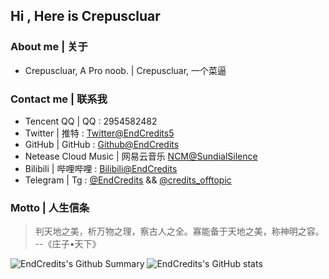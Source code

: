 ## Hi , Here is Crepuscluar

### About me | 关于

- Crepuscluar, A Pro noob. | Crepuscluar, 一个菜逼 

### Contact me | 联系我

- Tencent QQ | QQ : 2954582482
- Twitter | 推特 : [Twitter@EndCredits5](https://twitter.com/EndCredits5)
- GitHub | GitHub : [Github@EndCredits](https://github.com/EndCredits)
- Netease Cloud Music | 网易云音乐 [NCM@SundialSilence](https://music.163.com/#/user/home?id=636398348)
- Bilibili | 哔哩哔哩 : [Bilibili@EndCredits](https://space.bilibili.com/244746008)
- Telegram | Tg : [@EndCredits](https://t.me/EndCredits) && [@credits_offtopic](https://t.me/credits_offtopic)

### Motto | 人生信条

> 判天地之美，析万物之理，察古人之全。寡能备于天地之美，称神明之容。 --《庄子•天下》


<!--
**EndCredits/EndCredits** is a ✨ _special_ ✨ repository because its `README.md` (this file) appears on your GitHub profile.

Here are some ideas to get you started:

- 🔭 I’m currently working on ...
- 🌱 I’m currently learning ...
- 👯 I’m looking to collaborate on ...
- 🤔 I’m looking for help with ...
- 💬 Ask me about ...
- 📫 How to reach me: ...
- 😄 Pronouns: ...
- ⚡ Fun fact: ...
-->

![EndCredits's Github Summary](https://github-profile-summary-cards.vercel.app/api/cards/profile-details?username=EndCredits&theme=vue)
![EndCredits's GitHub stats](https://github-readme-stats.vercel.app/api?username=EndCredits&theme=vue)
